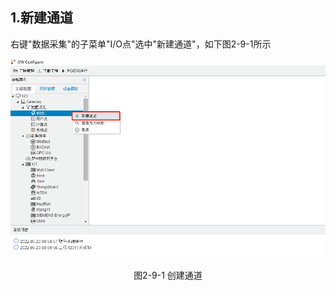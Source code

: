 ## 1.新建通道

右键"数据采集"的子菜单"I/O点"选中"新建通道"，如下图2-9-1所示

![](../../assets/新建通道.png)

<center>图2-9-1 创建通道</center>

